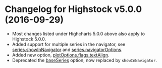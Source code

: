 # Changelog for Highstock v5.0.0 (2016-09-29)
        
- Most changes listed under Highcharts 5.0.0 above also apply to Highstock 5.0.0.
- Added support for multiple series in the navigator, see [series.showInNavigator](https://api.highcharts.com/highstock/plotOptions.series.showInNavigator) and [series.navigatorOptions](https://api.highcharts.com/highstock/plotOptions.series.navigatorOptions).
- Added new option, [plotOptions.flags.textAlign](https://api.highcharts.com/highcharts/plotOptions.flags.textAlign).
- Deprecated the [baseSeries](https://api.highcharts.com/highstock/navigator.baseSeries) option, now replaced by `showInNavigator`.